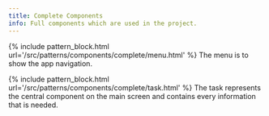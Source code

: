 ```yaml
---
title: Complete Components
info: Full components which are used in the project.
---
```


{% include pattern_block.html url='/src/patterns/components/complete/menu.html' %}
The menu is to show the app navigation.

{% include pattern_block.html url='/src/patterns/components/complete/task.html' %}
The task represents the central component on the main screen and contains every information that is needed.